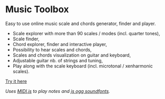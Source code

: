 # Music Toolbox

Easy to use online music scale and chords generator, finder and player.

* Scale explorer with more than 90 scales / modes (incl. quarter tones),
* Scale finder,
* Chord explorer, finder and interactive player,
* Possibility to hear scales and chords,
* Scales and chords visualization on guitar and keyboard,
* Adjustable guitar nb. of strings and tuning,
* Play along with the scale keyboard (incl. microtonal / xenharmonic scales).

[Try it here](http://ngourier.free.fr/musictoolbox/)

_Uses [MIDI.js](https://github.com/mudcube/MIDI.js/) to play notes and [js ogg soundfonts](https://cindyjs.org/dist/v0.8.8/soundfonts/)._
